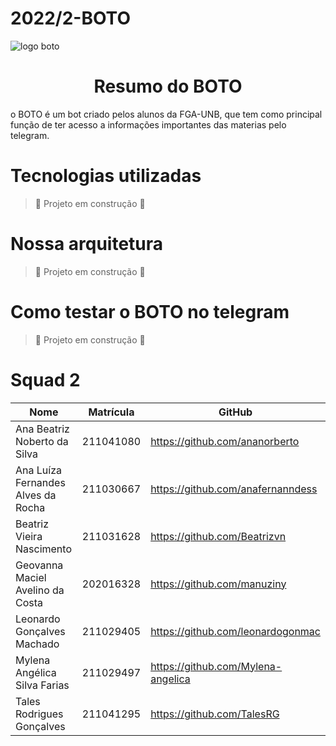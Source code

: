 # 2022/2-BOTO

![logo boto](https://user-images.githubusercontent.com/86479209/203332956-cb829463-1e57-49fb-aa91-8a7b0db4052e.png)

# <h1 align="center"> Resumo do BOTO </h1>
o BOTO é um bot criado pelos alunos da FGA-UNB, que tem como principal função de ter acesso a informações importantes das materias pelo telegram.


# Tecnologias utilizadas
> :construction: Projeto em construção :construction:

# Nossa arquitetura
> :construction: Projeto em construção :construction:
# Como testar o BOTO no telegram
> :construction: Projeto em construção :construction:

# Squad 2

|               Nome                 | Matrícula | GitHub                             |
|------------------------------------|---------- |------------------------------------|
| Ana Beatriz Noberto da Silva       | 211041080 | https://github.com/ananorberto     |
| Ana Luíza Fernandes Alves da Rocha | 211030667 | https://github.com/anafernanndess  |
| Beatriz Vieira Nascimento          | 211031628 | https://github.com/Beatrizvn       |                
| Geovanna Maciel Avelino da Costa   | 202016328 | https://github.com/manuziny        |
| Leonardo Gonçalves Machado         | 211029405 | https://github.com/leonardogonmac  |
| Mylena Angélica Silva Farias       | 211029497 | https://github.com/Mylena-angelica |
| Tales Rodrigues Gonçalves          | 211041295 | https://github.com/TalesRG         |


